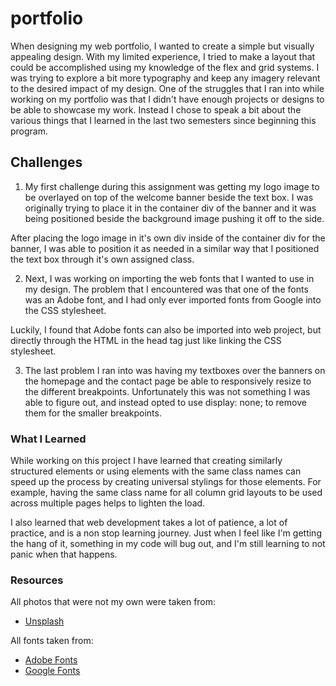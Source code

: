 # portfolio

When designing my web portfolio, I wanted to create a simple but visually appealing design. With my limited experience, I tried to make a layout that could be accomplished using my knowledge of the flex and grid systems. I was trying to explore a bit more typography and keep any imagery relevant to the desired impact of my design. One of the struggles that I ran into while working on my portfolio was that I didn't have enough projects or designs to be able to showcase my work. Instead I chose to speak a bit about the various things that I learned in the last two semesters since beginning this program. 

## Challenges
1. My first challenge during this assignment was getting my logo image to be overlayed on top of the welcome banner beside the text box. I was originally trying to place it in the container div of the banner and it was being positioned beside the background image pushing it off to the side. 

After placing the logo image in it's own div inside of the container div for the banner, I was able to position it as needed in a similar way that I positioned the text box through it's own assigned class.

2. Next, I was working on importing the web fonts that I wanted to use in my design. The problem that I encountered was that one of the fonts was an Adobe font, and I had only ever imported fonts from Google into the CSS stylesheet.

Luckily, I found that Adobe fonts can also be imported into web project, but directly through the HTML in the head tag just like linking the CSS stylesheet. 

3. The last problem I ran into was having my textboxes over the banners on the homepage and the contact page be able to responsively resize to the different breakpoints. Unfortunately this was not something I was able to figure out, and instead opted to use display: none; to remove them for the smaller breakpoints. 


### What I Learned
While working on this project I have learned that creating similarly structured elements or using elements with the same class names can speed up the process by creating universal stylings for those elements. For example, having the same class name for all column grid layouts to be used across multiple pages helps to lighten the load. 

I also learned that web development takes a lot of patience, a lot of practice, and is a non stop learning journey. Just when I feel like I'm getting the hang of it, something in my code will bug out, and I'm still learning to not panic when that happens.

### Resources

All photos that were not my own were taken from:
- [Unsplash](https://unsplash.com/)

All fonts taken from:
- [Adobe Fonts](https://fonts.adobe.com/)
- [Google Fonts](https://fonts.google.com/)

